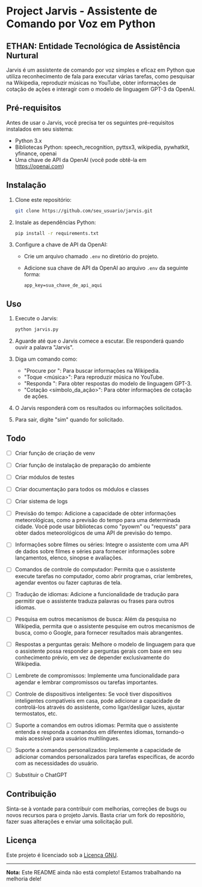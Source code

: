 # Project Jarvis - Assistente de Comando por Voz em Python

## ETHAN: Entidade Tecnológica de Assistência Nurtural
Jarvis é um assistente de comando por voz simples e eficaz em Python que utiliza reconhecimento de fala para executar várias tarefas, como pesquisar na Wikipedia, reproduzir músicas no YouTube, obter informações de cotação de ações e interagir com o modelo de linguagem GPT-3 da OpenAI.

## Pré-requisitos

Antes de usar o Jarvis, você precisa ter os seguintes pré-requisitos instalados em seu sistema:

- Python 3.x
- Bibliotecas Python: speech_recognition, pyttsx3, wikipedia, pywhatkit, yfinance, openai
- Uma chave de API da OpenAI (você pode obtê-la em https://openai.com)

## Instalação

1. Clone este repositório:

   ```bash
   git clone https://github.com/seu_usuario/jarvis.git
   ```

2. Instale as dependências Python:

   ```bash
   pip install -r requirements.txt
   ```

3. Configure a chave de API da OpenAI:

   - Crie um arquivo chamado `.env` no diretório do projeto.
   - Adicione sua chave de API da OpenAI ao arquivo `.env` da seguinte forma:

     ```
     app_key=sua_chave_de_api_aqui
     ```

## Uso

1. Execute o Jarvis:

   ```bash
   python jarvis.py
   ```

2. Aguarde até que o Jarvis comece a escutar. Ele responderá quando ouvir a palavra "Jarvis".

3. Diga um comando como:

   - "Procure por <termo>": Para buscar informações na Wikipedia.
   - "Toque <música>": Para reproduzir música no YouTube.
   - "Responda <pergunta>": Para obter respostas do modelo de linguagem GPT-3.
   - "Cotação <símbolo_da_ação>": Para obter informações de cotação de ações.

4. O Jarvis responderá com os resultados ou informações solicitados.

5. Para sair, digite "sim" quando for solicitado.

## Todo
-[ ] Criar função de criação de venv

-[ ] Criar função de instalação de preparação do ambiente

-[ ] Criar módulos de testes

-[ ] Criar documentação para todos os módulos e classes

-[ ] Criar sistema de logs

-[ ] Previsão do tempo: Adicione a capacidade de obter informações meteorológicas, como a previsão do tempo para uma determinada cidade. Você pode usar bibliotecas como "pyowm" ou "requests" para obter dados meteorológicos de uma API de previsão do tempo.

-[ ]  Informações sobre filmes ou séries: Integre o assistente com uma API de dados sobre filmes e séries para fornecer informações sobre lançamentos, elenco, sinopse e avaliações.

-[ ] Comandos de controle do computador: Permita que o assistente execute tarefas no computador, como abrir programas, criar lembretes, agendar eventos ou fazer capturas de tela.

-[ ] Tradução de idiomas: Adicione a funcionalidade de tradução para permitir que o assistente traduza palavras ou frases para outros idiomas.

-[ ] Pesquisa em outros mecanismos de busca: Além da pesquisa no Wikipedia, permita que o assistente pesquise em outros mecanismos de busca, como o Google, para fornecer resultados mais abrangentes.

-[ ] Respostas a perguntas gerais: Melhore o modelo de linguagem para que o assistente possa responder a perguntas gerais com base em seu conhecimento prévio, em vez de depender exclusivamente do Wikipedia.

-[ ] Lembrete de compromissos: Implemente uma funcionalidade para agendar e lembrar compromissos ou tarefas importantes.

-[ ] Controle de dispositivos inteligentes: Se você tiver dispositivos inteligentes compatíveis em casa, pode adicionar a capacidade de controlá-los através do assistente, como ligar/desligar luzes, ajustar termostatos, etc.

-[ ] Suporte a comandos em outros idiomas: Permita que o assistente entenda e responda a comandos em diferentes idiomas, tornando-o mais acessível para usuários multilíngues.

-[ ] Suporte a comandos personalizados: Implemente a capacidade de adicionar comandos personalizados para tarefas específicas, de acordo com as necessidades do usuário.

-[ ] Substituir o ChatGPT

## Contribuição

Sinta-se à vontade para contribuir com melhorias, correções de bugs ou novos recursos para o projeto Jarvis. Basta criar um fork do repositório, fazer suas alterações e enviar uma solicitação pull.

## Licença

Este projeto é licenciado sob a [Licença GNU](LICENSE).

---

**Nota:** Este README ainda não está completo! Estamos trabalhando na melhoria dele!
```
